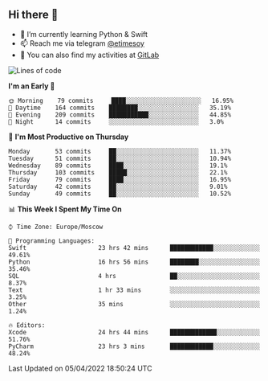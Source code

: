 ## Hi there 👋
- 🌱 I’m currently learning Python & Swift
- 📫 Reach me via telegram [@etimesoy](https://t.me/etimesoy/)
- 🦊 You can also find my activities at [GitLab](https://gitlab.com/etimesoy)

<!--START_SECTION:waka-->
![Lines of code](https://img.shields.io/badge/From%20Hello%20World%20I%27ve%20Written-185%20Thousand%20lines%20of%20code-blue)

**I'm an Early 🐤** 

```text
🌞 Morning    79 commits     ████░░░░░░░░░░░░░░░░░░░░░   16.95% 
🌆 Daytime    164 commits    ████████░░░░░░░░░░░░░░░░░   35.19% 
🌃 Evening    209 commits    ███████████░░░░░░░░░░░░░░   44.85% 
🌙 Night      14 commits     ░░░░░░░░░░░░░░░░░░░░░░░░░   3.0%

```
📅 **I'm Most Productive on Thursday** 

```text
Monday       53 commits     ██░░░░░░░░░░░░░░░░░░░░░░░   11.37% 
Tuesday      51 commits     ██░░░░░░░░░░░░░░░░░░░░░░░   10.94% 
Wednesday    89 commits     ████░░░░░░░░░░░░░░░░░░░░░   19.1% 
Thursday     103 commits    █████░░░░░░░░░░░░░░░░░░░░   22.1% 
Friday       79 commits     ████░░░░░░░░░░░░░░░░░░░░░   16.95% 
Saturday     42 commits     ██░░░░░░░░░░░░░░░░░░░░░░░   9.01% 
Sunday       49 commits     ██░░░░░░░░░░░░░░░░░░░░░░░   10.52%

```


📊 **This Week I Spent My Time On** 

```text
⌚︎ Time Zone: Europe/Moscow

💬 Programming Languages: 
Swift                    23 hrs 42 mins      ████████████░░░░░░░░░░░░░   49.61% 
Python                   16 hrs 56 mins      ████████░░░░░░░░░░░░░░░░░   35.46% 
SQL                      4 hrs               ██░░░░░░░░░░░░░░░░░░░░░░░   8.37% 
Text                     1 hr 33 mins        ░░░░░░░░░░░░░░░░░░░░░░░░░   3.25% 
Other                    35 mins             ░░░░░░░░░░░░░░░░░░░░░░░░░   1.24%

🔥 Editors: 
Xcode                    24 hrs 44 mins      █████████████░░░░░░░░░░░░   51.76% 
PyCharm                  23 hrs 3 mins       ████████████░░░░░░░░░░░░░   48.24%

```


 Last Updated on 05/04/2022 18:50:24 UTC
<!--END_SECTION:waka-->
